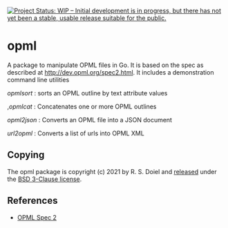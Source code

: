 [![Project Status: WIP – Initial development is in progress, but there has not yet been a stable, usable release suitable for the public.](https://www.repostatus.org/badges/latest/wip.svg)](https://www.repostatus.org/#wip)

# opml

A package to manipulate OPML files in Go. It is based on the spec as described at http://dev.opml.org/spec2.html.
It includes a demonstration command line utilities 

_opmlsort_
: sorts an OPML outline by text attribute values

,_opmlcat_
: Concatenates one or more OPML outlines

_opml2json_
: Converts an OPML file into a JSON document

_url2opml_
: Converts a list of urls into OPML XML


## Copying

The opml package is copyright (c) 2021 by R. S. Doiel and [released](https://github.com/rsdoiel/opml/releases/latest) under the [BSD 3-Clause license](license.html).

## References

+ [OPML Spec 2](http://dev.opml.org/spec2.html)


